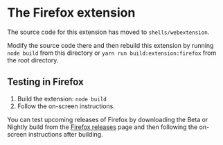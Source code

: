 # The Firefox extension

The source code for this extension has moved to `shells/webextension`.

Modify the source code there and then rebuild this extension by running `node build` from this directory or `yarn run build:extension:firefox` from the root directory.

## Testing in Firefox

 1. Build the extension: `node build`
 1. Follow the on-screen instructions.

You can test upcoming releases of Firefox by downloading the Beta or Nightly build from the [Firefox releases](https://www.mozilla.org/en-US/firefox/channel/desktop/) page and then following the on-screen instructions after building.

